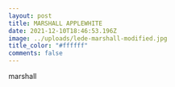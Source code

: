 ```yaml
---
layout: post
title: MARSHALL APPLEWHITE
date: 2021-12-10T18:46:53.196Z
image: ../uploads/lede-marshall-modified.jpg
title_color: "#ffffff"
comments: false
---
```

marshall